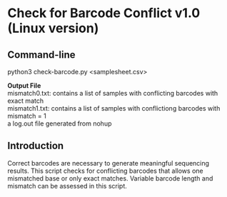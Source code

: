# Check for Barcode Conflict v1.0 (Linux version)

## Command-line
python3 check-barcode.py <samplesheet.csv> <br>

**Output File** <br>
mismatch0.txt: contains a list of samples with conflicting barcodes with exact match <br>
mismatch1.txt: contains a list of samples with conflictiong barcodes with mismatch = 1 <br>
a log.out file generated from nohup

## Introduction
Correct barcodes are necessary to generate meaningful sequencing results.  This script checks for conflicting barcodes that allows one mismatched base or only exact matches.  Variable barcode length and mismatch can be assessed in this script. <br>


